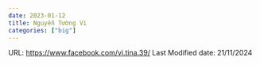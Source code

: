 ```yaml
---
date: 2023-01-12
title: Nguyễn Tường Vi
categories: ["big"]
---
```

URL: https://www.facebook.com/vi.tina.39/
Last Modified date: 21/11/2024